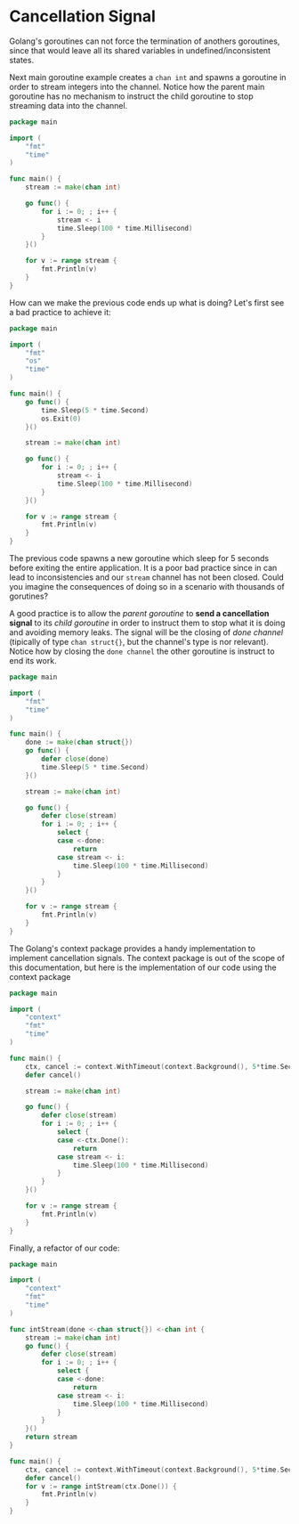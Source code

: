 # Cancellation Signal 

Golang's goroutines can not force the termination of anothers goroutines, since that would leave all its shared variables in undefined/inconsistent states.

Next main goroutine example creates a `chan int` and spawns a goroutine in order to stream integers into the channel. Notice how the parent main goroutine has no mechanism to instruct the child goroutine to stop streaming data into the channel.

```go
package main

import (
	"fmt"
	"time"
)

func main() {
	stream := make(chan int)

	go func() {
		for i := 0; ; i++ {
			stream <- i
			time.Sleep(100 * time.Millisecond)
		}
	}()

	for v := range stream {
		fmt.Println(v)
	}
}
```

How can we make the previous code ends up what is doing? Let's first see a bad practice to achieve it:

```go
package main

import (
	"fmt"
	"os"
	"time"
)

func main() {
	go func() {
		time.Sleep(5 * time.Second)
		os.Exit(0)
	}()

	stream := make(chan int)

	go func() {
		for i := 0; ; i++ {
			stream <- i
			time.Sleep(100 * time.Millisecond)
		}
	}()

	for v := range stream {
		fmt.Println(v)
	}
}
```

The previous code spawns a new goroutine which sleep for 5 seconds before exiting the entire application. It is a poor bad practice since in can lead to inconsistencies and our `stream` channel has not been closed. Could you imagine the consequences of doing so in a scenario with thousands of gorutines?

A good practice is to allow the *parent goroutine* to **send a cancellation signal** to its *child goroutine* in order to instruct them to stop what it is doing and avoiding memory leaks. The signal will be the closing of *done channel* (tipically of type `chan struct{}`, but the channel's type is nor relevant). Notice how by closing the `done channel` the other goroutine is instruct to end its work.

```go
package main

import (
	"fmt"
	"time"
)

func main() {
	done := make(chan struct{})
	go func() {
		defer close(done)
		time.Sleep(5 * time.Second)
	}()

	stream := make(chan int)

	go func() {
		defer close(stream)
		for i := 0; ; i++ {
			select {
			case <-done:
				return
			case stream <- i:
				time.Sleep(100 * time.Millisecond)
			}
		}
	}()

	for v := range stream {
		fmt.Println(v)
	}
}
```

The Golang's context package provides a handy implementation to implement cancellation signals. The context package is out of the scope of this documentation, but here is the implementation of our code using the context package

```go
package main

import (
	"context"
	"fmt"
	"time"
)

func main() {
	ctx, cancel := context.WithTimeout(context.Background(), 5*time.Second)
	defer cancel()

	stream := make(chan int)

	go func() {
		defer close(stream)
		for i := 0; ; i++ {
			select {
			case <-ctx.Done():
				return
			case stream <- i:
				time.Sleep(100 * time.Millisecond)
			}
		}
	}()

	for v := range stream {
		fmt.Println(v)
	}
}
```

Finally, a refactor of our code:

```go
package main

import (
	"context"
	"fmt"
	"time"
)

func intStream(done <-chan struct{}) <-chan int {
	stream := make(chan int)
	go func() {
		defer close(stream)
		for i := 0; ; i++ {
			select {
			case <-done:
				return
			case stream <- i:
				time.Sleep(100 * time.Millisecond)
			}
		}
	}()
	return stream
}

func main() {
	ctx, cancel := context.WithTimeout(context.Background(), 5*time.Second)
	defer cancel()
	for v := range intStream(ctx.Done()) {
		fmt.Println(v)
	}
}
```
